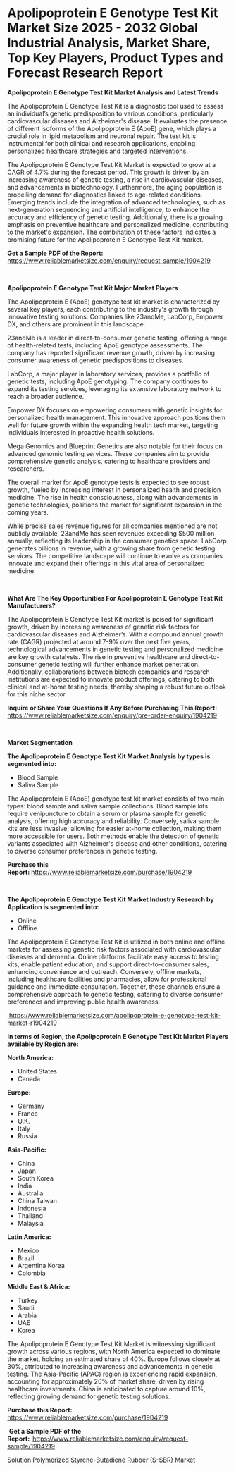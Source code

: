 <p><h1>Apolipoprotein E Genotype Test Kit Market Size 2025 - 2032 Global Industrial Analysis, Market Share, Top Key Players, Product Types and Forecast Research Report</h1></p><p><strong>Apolipoprotein E Genotype Test Kit Market Analysis and Latest Trends</strong></p>
<p><p>The Apolipoprotein E Genotype Test Kit is a diagnostic tool used to assess an individual’s genetic predisposition to various conditions, particularly cardiovascular diseases and Alzheimer's disease. It evaluates the presence of different isoforms of the Apolipoprotein E (ApoE) gene, which plays a crucial role in lipid metabolism and neuronal repair. The test kit is instrumental for both clinical and research applications, enabling personalized healthcare strategies and targeted interventions.</p><p>The Apolipoprotein E Genotype Test Kit Market is expected to grow at a CAGR of 4.7% during the forecast period. This growth is driven by an increasing awareness of genetic testing, a rise in cardiovascular diseases, and advancements in biotechnology. Furthermore, the aging population is propelling demand for diagnostics linked to age-related conditions. Emerging trends include the integration of advanced technologies, such as next-generation sequencing and artificial intelligence, to enhance the accuracy and efficiency of genetic testing. Additionally, there is a growing emphasis on preventive healthcare and personalized medicine, contributing to the market's expansion. The combination of these factors indicates a promising future for the Apolipoprotein E Genotype Test Kit market.</p></p>
<p><strong>Get a Sample PDF of the Report:&nbsp;</strong> <a href="https://www.reliablemarketsize.com/enquiry/request-sample/1904219?utm_campaign=1898&utm_medium=2&utm_source=Github&utm_content=ia&utm_term=14012025&utm_id=apolipoprotein-e-genotype-test-kit">https://www.reliablemarketsize.com/enquiry/request-sample/1904219</a></p>
<p>&nbsp;</p>
<p><strong>Apolipoprotein E Genotype Test Kit Major Market Players</strong></p>
<p><p>The Apolipoprotein E (ApoE) genotype test kit market is characterized by several key players, each contributing to the industry's growth through innovative testing solutions. Companies like 23andMe, LabCorp, Empower DX, and others are prominent in this landscape.</p><p>23andMe is a leader in direct-to-consumer genetic testing, offering a range of health-related tests, including ApoE genotype assessments. The company has reported significant revenue growth, driven by increasing consumer awareness of genetic predispositions to diseases.</p><p>LabCorp, a major player in laboratory services, provides a portfolio of genetic tests, including ApoE genotyping. The company continues to expand its testing services, leveraging its extensive laboratory network to reach a broader audience.</p><p>Empower DX focuses on empowering consumers with genetic insights for personalized health management. This innovative approach positions them well for future growth within the expanding health tech market, targeting individuals interested in proactive health solutions.</p><p>Mega Genomics and Blueprint Genetics are also notable for their focus on advanced genomic testing services. These companies aim to provide comprehensive genetic analysis, catering to healthcare providers and researchers.</p><p>The overall market for ApoE genotype tests is expected to see robust growth, fueled by increasing interest in personalized health and precision medicine. The rise in health consciousness, along with advancements in genetic technologies, positions the market for significant expansion in the coming years.</p><p>While precise sales revenue figures for all companies mentioned are not publicly available, 23andMe has seen revenues exceeding $500 million annually, reflecting its leadership in the consumer genetics space. LabCorp generates billions in revenue, with a growing share from genetic testing services. The competitive landscape will continue to evolve as companies innovate and expand their offerings in this vital area of personalized medicine.</p></p>
<p>&nbsp;</p>
<p><strong>What Are The Key Opportunities For Apolipoprotein E Genotype Test Kit Manufacturers?</strong></p>
<p><p>The Apolipoprotein E Genotype Test Kit market is poised for significant growth, driven by increasing awareness of genetic risk factors for cardiovascular diseases and Alzheimer’s. With a compound annual growth rate (CAGR) projected at around 7-9% over the next five years, technological advancements in genetic testing and personalized medicine are key growth catalysts. The rise in preventive healthcare and direct-to-consumer genetic testing will further enhance market penetration. Additionally, collaborations between biotech companies and research institutions are expected to innovate product offerings, catering to both clinical and at-home testing needs, thereby shaping a robust future outlook for this niche sector.</p></p>
<p><strong>Inquire or Share Your Questions If Any Before Purchasing This Report:</strong> <a href="https://www.reliablemarketsize.com/enquiry/pre-order-enquiry/1904219?utm_campaign=1898&utm_medium=2&utm_source=Github&utm_content=ia&utm_term=14012025&utm_id=apolipoprotein-e-genotype-test-kit">https://www.reliablemarketsize.com/enquiry/pre-order-enquiry/1904219</a></p>
<p>&nbsp;</p>
<p><strong>Market Segmentation</strong></p>
<p><strong>The Apolipoprotein E Genotype Test Kit Market Analysis by types is segmented into:</strong></p>
<p><ul><li>Blood Sample</li><li>Saliva Sample</li></ul></p>
<p><p>The Apolipoprotein E (ApoE) genotype test kit market consists of two main types: blood sample and saliva sample collections. Blood sample kits require venipuncture to obtain a serum or plasma sample for genetic analysis, offering high accuracy and reliability. Conversely, saliva sample kits are less invasive, allowing for easier at-home collection, making them more accessible for users. Both methods enable the detection of genetic variants associated with Alzheimer's disease and other conditions, catering to diverse consumer preferences in genetic testing.</p></p>
<p><strong>Purchase this Report:&nbsp;</strong><a href="https://www.reliablemarketsize.com/purchase/1904219?utm_campaign=1898&utm_medium=2&utm_source=Github&utm_content=ia&utm_term=14012025&utm_id=apolipoprotein-e-genotype-test-kit">https://www.reliablemarketsize.com/purchase/1904219</a></p>
<p>&nbsp;</p>
<p><strong>The Apolipoprotein E Genotype Test Kit Market Industry Research by Application is segmented into:</strong></p>
<p><ul><li>Online</li><li>Offline</li></ul></p>
<p><p>The Apolipoprotein E Genotype Test Kit is utilized in both online and offline markets for assessing genetic risk factors associated with cardiovascular diseases and dementia. Online platforms facilitate easy access to testing kits, enable patient education, and support direct-to-consumer sales, enhancing convenience and outreach. Conversely, offline markets, including healthcare facilities and pharmacies, allow for professional guidance and immediate consultation. Together, these channels ensure a comprehensive approach to genetic testing, catering to diverse consumer preferences and improving public health awareness.</p></p>
<p><a href="https://www.reliablemarketsize.com/apolipoprotein-e-genotype-test-kit-market-r1904219?utm_campaign=1898&utm_medium=2&utm_source=Github&utm_content=ia&utm_term=14012025&utm_id=apolipoprotein-e-genotype-test-kit">&nbsp;https://www.reliablemarketsize.com/apolipoprotein-e-genotype-test-kit-market-r1904219</a></p>
<p><strong>In terms of Region, the Apolipoprotein E Genotype Test Kit Market Players available by Region are:</strong></p>
<p>
    <p> <strong> North America: </strong>
        <ul>
            <li>United States</li>
            <li>Canada</li>
        </ul>
        </p> 
    <p> <strong> Europe: </strong>
        <ul>
            <li>Germany</li>
            <li>France</li>
            <li>U.K.</li>
            <li>Italy</li>
            <li>Russia</li>
        </ul>
        </p> 
    <p> <strong> Asia-Pacific: </strong>
        <ul>
            <li>China</li>
            <li>Japan</li>
            <li>South Korea</li>
            <li>India</li>
            <li>Australia</li>
            <li>China Taiwan</li>
            <li>Indonesia</li>
            <li>Thailand</li>
            <li>Malaysia</li>
        </ul>
        </p> 
    <p> <strong> Latin America: </strong>
        <ul>
            <li>Mexico</li>
            <li>Brazil</li>
            <li>Argentina Korea</li>
            <li>Colombia</li>
        </ul>
        </p> 
    <p> <strong> Middle East & Africa: </strong>
        <ul>
            <li>Turkey</li>
            <li>Saudi</li>
            <li>Arabia</li>
            <li>UAE</li>
            <li>Korea</li>
        </ul>
    </p>
    </p>
<p><p>The Apolipoprotein E Genotype Test Kit Market is witnessing significant growth across various regions, with North America expected to dominate the market, holding an estimated share of 40%. Europe follows closely at 30%, attributed to increasing awareness and advancements in genetic testing. The Asia-Pacific (APAC) region is experiencing rapid expansion, accounting for approximately 20% of market share, driven by rising healthcare investments. China is anticipated to capture around 10%, reflecting growing demand for genetic testing solutions.</p></p>
<p><strong>Purchase this Report: </strong><a href="https://www.reliablemarketsize.com/purchase/1904219?utm_campaign=1898&utm_medium=2&utm_source=Github&utm_content=ia&utm_term=14012025&utm_id=apolipoprotein-e-genotype-test-kit">https://www.reliablemarketsize.com/purchase/1904219</a></p>
<p>&nbsp;<strong>Get a Sample PDF of the Report:&nbsp;&nbsp;</strong><a href="https://www.reliablemarketsize.com/enquiry/request-sample/1904219?utm_campaign=1898&utm_medium=2&utm_source=Github&utm_content=ia&utm_term=14012025&utm_id=apolipoprotein-e-genotype-test-kit">https://www.reliablemarketsize.com/enquiry/request-sample/1904219</a></p>
<p><strong></strong></p>
<p><p><a href="https://github.com/Chiragrp22/Market-Research-Report-List-7/blob/main/solution-polymerized-styrene-butadiene-rubber-s-sbr-market.md?utm_campaign=1898&utm_medium=2&utm_source=Github&utm_content=ia&utm_term=14012025&utm_id=apolipoprotein-e-genotype-test-kit">Solution Polymerized Styrene-Butadiene Rubber (S-SBR) Market</a></p></p>